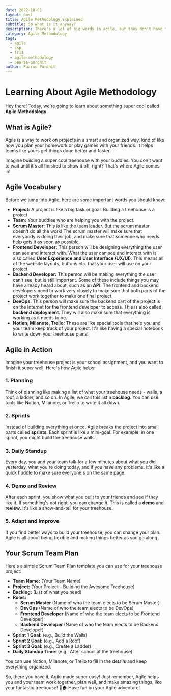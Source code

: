 ```yaml
---
date: 2022-10-01
layout: post
title: Agile Methodology Explained
subtitle: So what is it anyway?
description: There's a lot of big words in agile, but they don't have to be so complicated!
category: Agile Methodology
tags:
  - agile
  - csp
  - tri1
  - agile-methodology
  - paaras-purohit
author: Paaras Purohit
---
```


# Learning About Agile Methodology

Hey there! Today, we're going to learn about something super cool called **Agile Methodology**.

## What is Agile?

Agile is a way to work on projects in a smart and organized way, kind of like how you plan your homework or play games with your friends. It helps teams like yours get things done better and faster.

Imagine building a super cool treehouse with your buddies. You don't want to wait until it's all finished to show it off, right? That's where Agile comes in!

## Agile Vocabulary

Before we jump into Agile, here are some important words you should know:

- **Project:** A project is like a big task or goal. Building a treehouse is a project.
- **Team:** Your buddies who are helping you with the project.
- **Scrum Master:** This is like the team leader. But the scrum master doesn't do all the work! The scrum master will make sure that everybody is doing their job, and make sure that someone who needs help gets it as soon as possible.
- **Frontend Developer:** This person will be designing everything the user can see and interact with. What the user can see and interact with is also called **User Experience and User Interface (UX/UI)**. This means all of the website layouts, buttons etc. that your user will use on your project.
- **Backend Developer:** This person will be making everything the user can't see, but is still important. Some of these include things you may have already heard about, such as an **API**. The frontend and backend developers need to work very closely to make sure that both parts of the project work together to make one final project.
- **DevOps:** This person will make sure the backend part of the project is on the Internet for the frontend developer to access. This is also called **backend deployment**. They will also make sure that everything is working as it needs to be.
- **Notion, Milanote, Trello:** These are like special tools that help you and your team keep track of your project. It's like having a special notebook to write down your treehouse plans!

## Agile in Action

Imagine your treehouse project is your school assignment, and you want to finish it super well. Here's how Agile helps:

### 1. **Planning**

Think of planning like making a list of what your treehouse needs - walls, a roof, a ladder, and so on. In Agile, we call this list a **backlog**. You can use tools like Notion, Milanote, or Trello to write it all down.

### 2. **Sprints**

Instead of building everything at once, Agile breaks the project into small parts called **sprints**. Each sprint is like a mini-goal. For example, in one sprint, you might build the treehouse walls.

### 3. **Daily Standup**

Every day, you and your team talk for a few minutes about what you did yesterday, what you're doing today, and if you have any problems. It's like a quick huddle to make sure everyone's on the same page.

### 4. **Demo and Review**

After each sprint, you show what you built to your friends and see if they like it. If something's not right, you can change it. This is called a **demo** and **review**. It's like a show-and-tell for your treehouse.

### 5. **Adapt and Improve**

If you find better ways to build your treehouse, you can change your plan. Agile is all about being flexible and making things better as you go along.

## Your Scrum Team Plan

Here's a simple Scrum Team Plan template you can use for your treehouse project:

- **Team Name:** (Your Team Name)
- **Project:** (Your Project - Building the Awesome Treehouse)
- **Backlog:** (List of what you need)
- **Roles:**
    - **Scrum Master** (Name of who the team elects to be Scrum Master)
    - **DevOps** (Name of who the team elects to be DevOps)
    - **Frontend Developer** (Name of who the team elects to be Frontend Developer)
    - **Backend Developer** (Name of who the team elects to be Backend Developer)
- **Sprint 1 Goal:** (e.g., Build the Walls)
- **Sprint 2 Goal:** (e.g., Add a Roof)
- **Sprint 3 Goal:** (e.g., Create a Ladder)
- **Daily Standup Time:** (e.g., After school at the treehouse)

You can use Notion, Milanote, or Trello to fill in the details and keep everything organized.

So, there you have it, Agile made super easy! Just remember, Agile helps you and your team work together, plan well, and make amazing things, like your fantastic treehouse! 🌳🏠 Have fun on your Agile adventure!